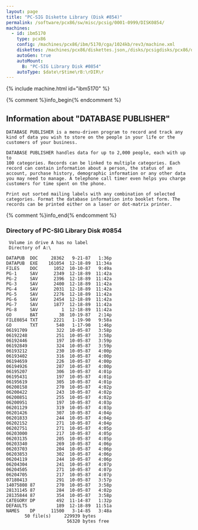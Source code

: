```yaml
---
layout: page
title: "PC-SIG Diskette Library (Disk #854)"
permalink: /software/pcx86/sw/misc/pcsig/0001-0999/DISK0854/
machines:
  - id: ibm5170
    type: pcx86
    config: /machines/pcx86/ibm/5170/cga/1024kb/rev3/machine.xml
    diskettes: /machines/pcx86/diskettes.json,/disks/pcsigdisks/pcx86/diskettes.json
    autoGen: true
    autoMount:
      B: "PC-SIG Library Disk #0854"
    autoType: $date\r$time\rB:\rDIR\r
---
```


{% include machine.html id="ibm5170" %}

{% comment %}info_begin{% endcomment %}

## Information about "DATABASE PUBLISHER"

    DATABASE PUBLISHER is a menu-driven program to record and track any
    kind of data you wish to store on the people in your life or the
    customers of your business.
    
    DATABASE PUBLISHER handles data for up to 2,000 people, each with up to
    100 categories. Records can be linked to multiple categories. Each
    record can contain information about a person, the status of an
    account, purchase history, demographic information or any other data
    you may need to manage. A telephone call timer even helps you charge
    customers for time spent on the phone.
    
    Print out sorted mailing labels with any combination of selected
    categories. Format the database information into booklet form. The
    records can be printed either on a laser or dot-matrix printer.
{% comment %}info_end{% endcomment %}


### Directory of PC-SIG Library Disk #0854

     Volume in drive A has no label
     Directory of A:\

    DATAPUB  DOC     28362   9-21-87   1:36p
    DATAPUB  EXE    161054  12-18-89  11:34a
    FILES    DOC      1052  10-10-87   9:49a
    PG-1     SAV      2349  12-18-89  11:42a
    PG-2     SAV      2396  12-18-89  11:42a
    PG-3     SAV      2400  12-18-89  11:42a
    PG-4     SAV      2031  12-18-89  11:42a
    PG-5     SAV      2276  12-18-89  11:42a
    PG-6     SAV      2454  12-18-89  11:42a
    PG-7     SAV      1877  12-18-89  11:42a
    PG-8     SAV         1  12-18-89  11:42a
    GO       BAT        38  10-19-87   2:14p
    FILE0854 TXT      2221   1-19-90   9:58a
    GO       TXT       540   1-17-90   1:46p
    06191709           322  10-05-87   3:58p
    06192248           251  10-05-87   3:58p
    06192446           197  10-05-87   3:59p
    06192849           324  10-05-87   3:59p
    06193212           230  10-05-87   4:00p
    06193402           316  10-05-87   4:00p
    06194659           226  10-05-87   4:00p
    06194926           287  10-05-87   4:00p
    06195207           306  10-05-87   4:01p
    06195431           197  10-05-87   4:01p
    06195619           305  10-05-87   4:01p
    06200158           270  10-05-87   4:02p
    06200422           243  10-05-87   4:02p
    06200851           255  10-05-87   4:02p
    06200951           197  10-05-87   4:03p
    06201129           319  10-05-87   4:03p
    06201426           307  10-05-87   4:04p
    06201833           244  10-05-87   4:04p
    06202152           271  10-05-87   4:04p
    06202751           271  10-05-87   4:05p
    06203000           217  10-05-87   4:05p
    06203135           205  10-05-87   4:05p
    06203340           269  10-05-87   4:06p
    06203703           204  10-05-87   4:06p
    06203853           302  10-05-87   4:06p
    06204119           244  10-05-87   4:06p
    06204304           241  10-05-87   4:07p
    06204505           271  10-05-87   4:07p
    06204705           217  10-05-87   4:07p
    07180413           291  10-05-87   3:57p
    14075808 87        270  10-05-87   3:58p
    28131145 87        284  10-05-87   4:02p
    28135844 87        354  10-05-87   3:58p
    CATEGORY DP        492  11-14-87   1:32p
    DEFAULTS           189  12-18-89  11:51a
    NAMES    DP      11500   3-14-85   3:48a
           50 file(s)     229939 bytes
                           56320 bytes free
